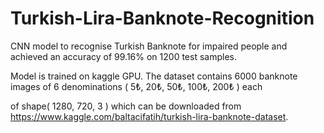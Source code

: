 # Turkish-Lira-Banknote-Recognition

CNN model to recognise Turkish Banknote for impaired people and achieved an accuracy of 99.16% on 1200 test samples.

Model is trained on kaggle GPU. The dataset contains 6000 banknote images of 6 denominations ( 5₺, 20₺, 50₺, 100₺, 200₺ ) each

of shape( 1280, 720, 3 ) which can be downloaded from https://www.kaggle.com/baltacifatih/turkish-lira-banknote-dataset.
